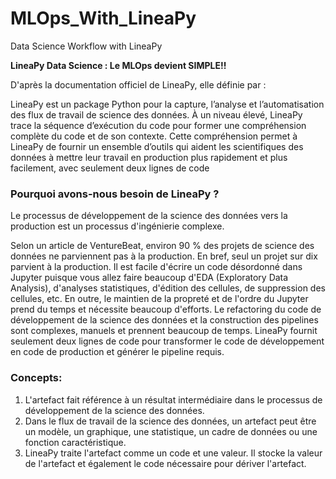 # MLOps_With_LineaPy
Data Science Workflow with LineaPy

**LineaPy Data Science : Le MLOps devient SIMPLE!!**

D'après la documentation officiel de LineaPy, elle définie par :

LineaPy est un package Python pour la capture, l’analyse et l’automatisation des flux de travail de science des données. À un niveau élevé, LineaPy trace la séquence d’exécution du code pour former une compréhension complète du code et de son contexte. Cette compréhension permet à LineaPy de fournir un ensemble d’outils qui aident les scientifiques des données à mettre leur travail en production plus rapidement et plus facilement, avec seulement deux lignes de code

### Pourquoi avons-nous besoin de LineaPy ?

Le processus de développement de la science des données vers la production est un processus d'ingénierie complexe. 

Selon un article de VentureBeat, environ 90 % des projets de science des données ne parviennent pas à la production. En bref, seul un projet sur dix parvient à la production. Il est facile d'écrire un code désordonné dans Jupyter puisque vous allez faire beaucoup d'EDA (Exploratory Data Analysis), d'analyses statistiques, d'édition des cellules, de suppression des cellules, etc. En outre, le maintien de la propreté et de l'ordre du Jupyter prend du temps et nécessite beaucoup d'efforts. Le refactoring du code de développement de la science des données et la construction des pipelines sont complexes, manuels et prennent beaucoup de temps. LineaPy fournit seulement deux lignes de code pour transformer le code de développement en code de production et générer le pipeline requis.


### Concepts:

   1) L'artefact fait référence à un résultat intermédiaire dans le processus de développement de la science des données.
   2) Dans le flux de travail de la science des données, un artefact peut être un modèle, un graphique, une statistique, un cadre de données ou une fonction        caractéristique.
   3) LineaPy traite l'artefact comme un code et une valeur. Il stocke la valeur de l'artefact et également le code nécessaire pour dériver l'artefact.
